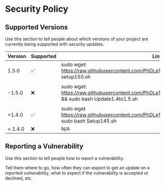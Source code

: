# Security Policy

## Supported Versions

Use this section to tell people about which versions of your project are
currently being supported with security updates.

| Version | Supported          | Link Install  |
| ------- | ------------------ |---------------|
| 1.5.0   | :white_check_mark: | sudo wget: https://raw.githubusercontent.com/PhDLeToanThang/guacamole/main/setup150.sh && setup150.sh|
|         |                    |               |
|-1.5.0   | :x:                | sudo wget: https://raw.githubusercontent.com/PhDLeToanThang/guacamole/main/Update1.4to1.5.sh && sudo bash Update1.4to1.5.sh|
|         |                    |               |
|=1.4.0   | :white_check_mark: | sudo wget https://raw.githubusercontent.com/PhDLeToanThang/guacamole/main/Setup145.sh && sudo bash Setup145.sh|
| < 1.4.0 | :x:                | N/A           |

## Reporting a Vulnerability

Use this section to tell people how to report a vulnerability.

Tell them where to go, how often they can expect to get an update on a
reported vulnerability, what to expect if the vulnerability is accepted or
declined, etc.
